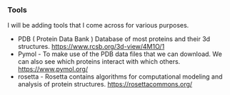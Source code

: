 
### Tools

I will be adding tools that I come across for various purposes.

- PDB ( Protein Data Bank ) Database of most proteins and their 3d structures. https://www.rcsb.org/3d-view/4M1O/1
- Pymol -  To make use of the PDB data files that we can download. We can also see which proteins interact with which others. https://www.pymol.org/
- rosetta - Rosetta contains algorithms for computational modeling and analysis of protein structures. https://rosettacommons.org/

